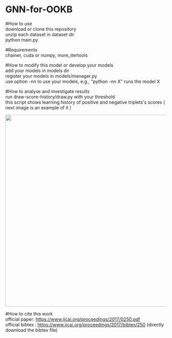 # GNN-for-OOKB  


#How to use  
 download or clone this repository  
 unzip each dataset in dataset dir   
 python main.py  

#Requirements  
 chainer, cuda or numpy, more_itertools  

#How to modify this model or develop your models  
 add your models in models dir  
 register your models in models/manager.py       
 use option -nn to use your models, e.g., "python -nn X" runs the model X  

#How to analyse and investigate results   
 run draw-score-history/draw.py with your threshold    
 this script shows learning history of positive and negative triplets's scores
 ( next image is an example of it )  
  
<img src="https://user-images.githubusercontent.com/17702908/33366678-4acd11de-d52f-11e7-842c-08bd52ebfce7.png" width="600px">


#How to cite this work  
official paper: https://www.ijcai.org/proceedings/2017/0250.pdf  
official bibtex : https://www.ijcai.org/proceedings/2017/bibtex/250 (directly download the bibtex file)
